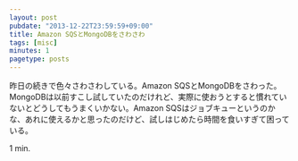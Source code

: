 ```yaml
---
layout: post
pubdate: "2013-12-22T23:59:59+09:00"
title: Amazon SQSとMongoDBをさわさわ
tags: [misc]
minutes: 1
pagetype: posts
---
```

昨日の続きで色々さわさわしている。Amazon SQSとMongoDBをさわった。MongoDBは以前すこし試していたのだけれど、実際に使おうとすると慣れていないとどうしてもうまくいかない。Amazon SQSはジョブキューというのかな、あれに使えるかと思ったのだけど、試しはじめたら時間を食いすぎて困っている。

1 min.
